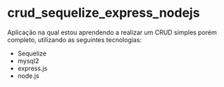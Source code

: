 # crud_sequelize_express_nodejs

Aplicação na qual estou aprendendo a realizar um CRUD simples porém completo, utilizando as seguintes tecnologias:
- Sequelize
- mysql2
- express.js
- node.js

